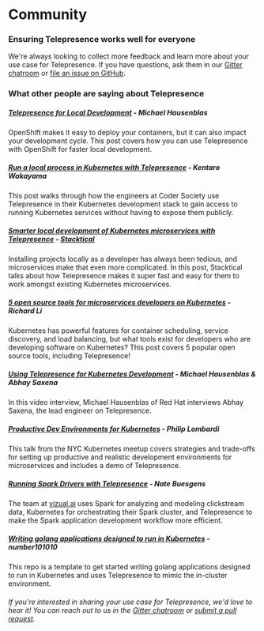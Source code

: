 # Community

### Ensuring Telepresence works well for everyone

We're always looking to collect more feedback and learn more about your use case for Telepresence. If you have questions, ask them in our [Gitter chatroom](https://gitter.im/datawire/telepresence) or [file an issue on GitHub](https://github.com/datawire/telepresence/issues/new).

### What other people are saying about Telepresence

##### [Telepresence for Local Development](https://blog.openshift.com/telepresence-local-development/) - Michael Hausenblas
OpenShift makes it easy to deploy your containers, but it can also impact your development cycle. This post covers how you can use Telepresence with OpenShift for faster local development. 

##### [Run a local process in Kubernetes with Telepresence](https://blog.codersociety.com/run-a-local-process-in-kubernetes-with-telepresence-dc16bd593b52) - Kentaro Wakayama
This post walks through how the engineers at Coder Society use Telepresence in their Kubernetes development stack to gain access to running Kubernetes services without having to expose them publicly.

##### [Smarter local development of Kubernetes microservices with Telepresence](http://blog.stacktical.com/cloud-computing/2017/09/27/telepresence-kubernes-development.html) - [Stacktical](https://stacktical.com)
Installing projects locally as a developer has always been tedious, and microservices make that even more complicated. In this post, Stacktical talks about how Telepresence makes it super fast and easy for them to work amongst existing Kubernetes microservices. 

##### [5 open source tools for microservices developers on Kubernetes](https://hackernoon.com/5-open-source-tools-for-microservices-developers-on-kubernetes-4fac73c2c6ee) - Richard Li
Kubernetes has powerful features for container scheduling, service discovery, and load balancing, but what tools exist for developers who are developing software on Kubernetes? This post covers 5 popular open source tools, including Telepresence! 

##### [Using Telepresence for Kubernetes Development](https://youtu.be/G8fA_JssUG8) - Michael Hausenblas & Abhay Saxena
In this video interview, Michael Hausenblas of Red Hat interviews Abhay Saxena, the lead engineer on Telepresence. 

##### [Productive Dev Environments for Kubernetes](https://youtu.be/4cct9JgItYQ) - Philip Lombardi
This talk from the NYC Kubernetes meetup covers strategies and trade-offs for setting up productive and realistic development environments for microservices and includes a demo of Telepresence. 

##### [Running Spark Drivers with Telepresence](https://www.datawire.io/running-spark-drivers-with-telepresence/) - Nate Buesgens
The team at [vizual.ai](https://www.vizual.ai) uses Spark for analyzing and modeling clickstream data, Kubernetes for orchestrating their Spark cluster, and Telepresence to make the Spark application development workflow more efficient. 

##### [Writing golang applications designed to run in Kubernetes](https://github.com/number101010/go-kubernetes-vscode-dev) - number101010 
This repo is a template to get started writing golang applications designed to run in Kubernetes and uses Telepresence to mimic the in-cluster environment. 

###### If you're interested in sharing your use case for Telepresence, we'd love to hear it! You can reach out to us in the [Gitter chatroom](https://gitter.im/datawire/telepresence) or [submit a pull request](https://github.com/datawire/telepresence/pulls). 

